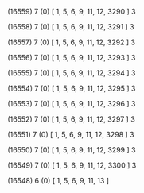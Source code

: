 (16559) 7 (0) [ 1, 5, 6, 9, 11, 12, 3290 ] 3 


(16558) 7 (0) [ 1, 5, 6, 9, 11, 12, 3291 ] 3 


(16557) 7 (0) [ 1, 5, 6, 9, 11, 12, 3292 ] 3 


(16556) 7 (0) [ 1, 5, 6, 9, 11, 12, 3293 ] 3 


(16555) 7 (0) [ 1, 5, 6, 9, 11, 12, 3294 ] 3 


(16554) 7 (0) [ 1, 5, 6, 9, 11, 12, 3295 ] 3 


(16553) 7 (0) [ 1, 5, 6, 9, 11, 12, 3296 ] 3 


(16552) 7 (0) [ 1, 5, 6, 9, 11, 12, 3297 ] 3 


(16551) 7 (0) [ 1, 5, 6, 9, 11, 12, 3298 ] 3 


(16550) 7 (0) [ 1, 5, 6, 9, 11, 12, 3299 ] 3 


(16549) 7 (0) [ 1, 5, 6, 9, 11, 12, 3300 ] 3 


(16548) 6 (0) [ 1, 5, 6, 9, 11, 13 ]  


